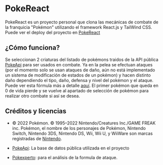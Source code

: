 # PokeReact

PokeReact es un proyecto personal que clona las mecánicas de combate de la franquicia "Pokémon" utilizando el framework React.js y TailWind CSS.
Puede ver el deploy del proyecto en [PokeReact](https://poke-react-jb.netlify.app/)

## ¿Cómo funciona?

Se seleccionan 2 criaturas del listado de pokémons traidos de la API pública [PokeApi](https://pokeapi.co/) para ser usados en combate.
Ya en la pelea se efectuan ataques (por el momento solo se usan ataques de daño, aún no está implementado un sistema de modificación de estados de un pokémon) y hacen distinto daño dependiendo el tipo, daño, defensa y nivel del pokémon y el ataque.
Puede ver esta fórmula más a detalle [aquí](https://www.pokexperto.net/index2.php?seccion=mecanica/formula_ataque_rze).
El primer pokémon que queda en 0 de vida pierde y se vuelve al apartado de selección de pokémon para realizar otro combate si así se desea.

## Créditos y licencias

- © 2022 Pokémon. © 1995–2022 Nintendo/Creatures Inc./GAME FREAK inc. Pokémon, el nombre de los personajes de Pokémon, Nintendo Switch, Nintendo 3DS, Nintendo DS, Wii, Wii U, y WiiWare son marcas registradas de [Nintendo](https://www.pokemon.com/el/informacion-legal/).

- [PokeApi](https://pokeapi.co/): La base de datos pública utilizada en el proyecto

- [Pokexperto](https://www.pokexperto.net/index2.php?seccion=mecanica/formula_ataque_rze): para el análisis de la formula de ataque.
